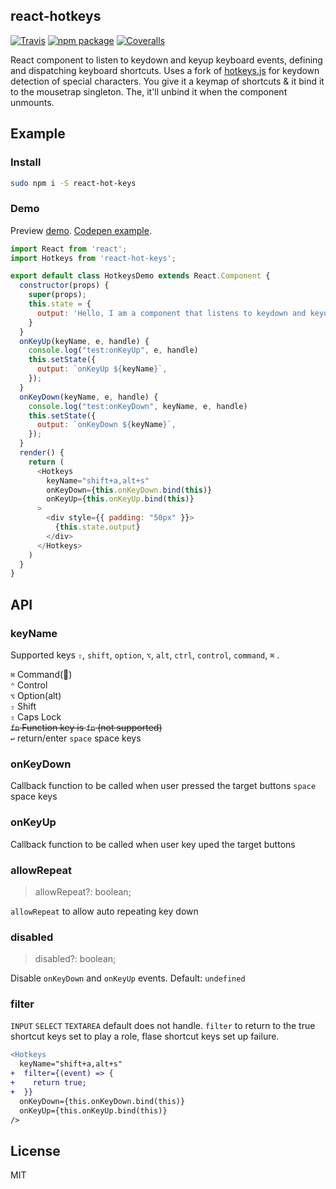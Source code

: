 react-hotkeys
---

[![Travis][build-badge]][build] [![npm package][npm-badge]][npm] [![Coveralls][coveralls-badge]][coveralls]

[build-badge]: https://travis-ci.org/jaywcjlove/react-hotkeys.svg?branch=master "Build Badge"
[build]: https://travis-ci.org/jaywcjlove/react-hotkeys "Build"

[npm-badge]: https://img.shields.io/npm/v/react-hot-keys.svg "Npm Badge"
[npm]: https://www.npmjs.org/package/react-hot-keys "npm"

[coveralls-badge]: https://img.shields.io/coveralls/jaywcjlove/react-hotkeys/master.svg "Coveralls Badge"
[coveralls]: https://coveralls.io/github/jaywcjlove/react-hotkeys "Coveralls"

React component to listen to keydown and keyup keyboard events, defining and  dispatching keyboard shortcuts. Uses a fork of [hotkeys.js](https://github.com/jaywcjlove/hotkeys) for keydown detection of special characters. You give it a keymap of shortcuts & it bind it to the mousetrap singleton. The, it'll unbind it when the component unmounts.


## Example

### Install

```sh
sudo npm i -S react-hot-keys
```

### Demo

Preview [demo](https://jaywcjlove.github.io/react-hotkeys/). [Codepen example](https://codepen.io/jaywcjlove/pen/bJxbwG).

```js
import React from 'react';
import Hotkeys from 'react-hot-keys';

export default class HotkeysDemo extends React.Component {
  constructor(props) {
    super(props);
    this.state = {
      output: 'Hello, I am a component that listens to keydown and keyup of a',
    }
  }
  onKeyUp(keyName, e, handle) {
    console.log("test:onKeyUp", e, handle)
    this.setState({
      output: `onKeyUp ${keyName}`,
    });
  }
  onKeyDown(keyName, e, handle) {
    console.log("test:onKeyDown", keyName, e, handle)
    this.setState({
      output: `onKeyDown ${keyName}`,
    });
  }
  render() {
    return (
      <Hotkeys 
        keyName="shift+a,alt+s" 
        onKeyDown={this.onKeyDown.bind(this)}
        onKeyUp={this.onKeyUp.bind(this)}
      >
        <div style={{ padding: "50px" }}>
          {this.state.output}
        </div>
      </Hotkeys>
    )
  }
}
```
## API 

### keyName

Supported keys `⇧`, `shift`, `option`, `⌥`, `alt`, `ctrl`, `control`, `command`, `⌘` .

`⌘` Command()  
`⌃` Control  
`⌥` Option(alt)  
`⇧` Shift  
`⇪` Caps Lock   
~~`fn` Function key is `fn` (not supported)~~  
`↩︎` return/enter
`space` space keys

### onKeyDown

Callback function to be called when user pressed the target buttons
`space` space keys

### onKeyUp

Callback function to be called when user key uped the target buttons

### allowRepeat

> allowRepeat?: boolean;

`allowRepeat` to allow auto repeating key down


### disabled

> disabled?: boolean;

Disable `onKeyDown` and `onKeyUp` events. Default: `undefined`

### filter

`INPUT` `SELECT` `TEXTAREA` default does not handle. `filter` to return to the true shortcut keys set to play a role, flase shortcut keys set up failure.

```diff
<Hotkeys 
  keyName="shift+a,alt+s" 
+  filter={(event) => {
+    return true;
+  }}
  onKeyDown={this.onKeyDown.bind(this)}
  onKeyUp={this.onKeyUp.bind(this)}
/>
```

## License

MIT